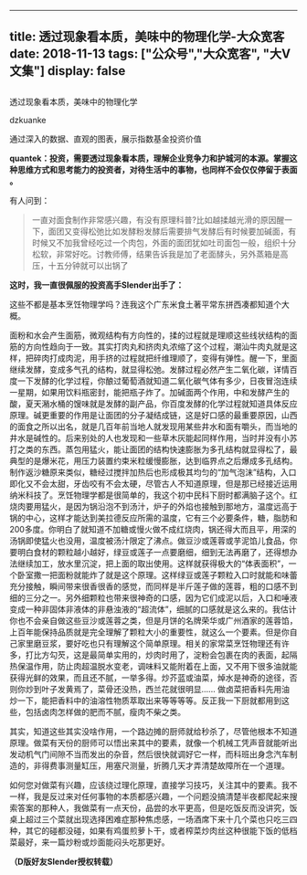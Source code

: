 
---
title:   透过现象看本质，美味中的物理化学-大众宽客
date: 2018-11-13
tags: ["公众号","大众宽客", "大V文集"]
display: false
---


## 



透过现象看本质，美味中的物理化学




dzkuanke




通过深入的数据、直观的图表，展示指数基金投资价值


**quantek：投资，需要透过现象看本质，理解企业竞争力和护城河的本源。掌握这种思维方式和思考能力的投资者，对待生活中的事物，也同样不会仅仅停留于表面 。**



有人问到：

> 一直对面食制作非常感兴趣，有没有原理科普?比如越揉越光滑的原因醒一下，面团又变得松弛比如发酵粉发酵后需要排气发酵后有时候要加碱面，有时候又不加我曾经吃过一个肉包，外面的面团犹如吐司面包一般，组织十分松软，非常好吃。讨教师傅，结果告诉我是加了老面酵头，另外蒸箱是高压，十五分钟就可以出锅了



**这时，我一直很佩服的投资高手Slender出手了：**



这些不都是基本烹饪物理学吗？连我这个广东米食土著平常东拼西凑都知道个大概。

面粉和水会产生面筋，微观结构有方向性的，揉的过程就是理顺这些线状结构的面筋的方向性趋向于一致。其实打肉丸和挤肉丸浓缩了这个过程，潮汕牛肉丸就是这样，把碎肉打成肉泥，用手挤的过程就把纤维理顺了，变得有弹性。醒一下，里面继续发酵，变成多气孔的结构，就显得松弛。发酵过程必然产生二氧化碳，详情百度一下发酵的化学过程，你酿过葡萄酒就知道二氧化碳气体有多少，日夜冒泡连续一星期，如果用饮料瓶密封，能把瓶子炸了。加碱面两个作用，中和发酵产生的酸，夏天潲水桶的馊味就是发酵的副产品，你百度发酵的化学过程就知道具体反应原理。碱更重要的作用是让面团的分子凝结成链，这是好口感的最重要原因，山西的面食之所以出名，就是几百年前当地人就发现用某些井水和面有嚼头，而当地的井水是碱性的。后来别处的人也发现和一些草木灰能起同样作用，当时并没有小苏打之类的东西。蒸包用猛火，能让面团的结构快速膨胀为多孔结构就显得松了，最典型的是爆米花，用压力装置约束米粒缓慢膨胀，达到临界点之后爆成多孔结构。制作返沙糖原来类似，糖经过搅拌加热后也形成极其均匀的“加气泡沫”结构，入口即化又不会太甜，牙齿咬有不会太硬，尽管古人不知道原理，但是那已经接近运用纳米科技了。烹饪物理学都是很简单的，我这个初中民科下厨时都满脑子这个。红烧肉要用猛火，是因为锅沿泡不到汤汁，炉子的外焰也接触到那地方，温度远高于锅的中心，这样才能达到美拉德反应所需的温度，它有三个必要条件，糖，脂肪和200多度。你明白了就知道不加糖或慢火做不成红烧肉，锅还得大而且平，用深的汤锅即使猛火也没用，温度被汤汁限定了沸点。做豆沙或莲蓉或芋泥馅儿食品，你要明白食材的颗粒越小越好，绿豆或莲子一点要磨细，细到无法再磨了，还得想办法继续加工，放水里沉淀，把上面的取出使用。这样就获得极大的“体表面积”，一个卧室撒一把面粉就能炸了就是这个原理。这样绿豆或莲子颗粒入口时就能和味蕾充分接触，瞬间带来很香很香的感觉，而同样是半斤莲子做的莲蓉，粗的口感不到细的三分之一。另外细颗粒也带来很神奇的口感，因为它们成泥以后，入口和唾液变成一种非固体非液体的非悬浊液的“超流体”，细腻的口感就是这么来的。我估计你也不会亲自做这些豆沙或莲蓉之类，但是月饼的名牌荣华或广州酒家的莲蓉馅，上百年能保持品质就是完全理解了颗粒大小的重要性，就这么一个要素。但是你自己家里磨豆浆，要好吃也只有理解这个简单原理。相关的家常菜烹饪物理还有许多，打比方勾芡，这是最简单实用的，炒肉时用了，淀粉会包裹在肉的表面，起隔热保温作用，防止肉超温脱水变老，调味料又能附着在上面，又不用下很多油就能获得光鲜的效果，而且还不腻，一举多得。炒芥蓝或油菜，焯水是神奇的途径，否则你炒到叶子发黄焉了，菜骨还没热，西兰花就很明显...... 做卤菜把香料先用油炒一下，能把香料中的油溶性物质萃取出来等等等等。反正我一下厨就都用到这些，包括卤肉怎样做的肥而不腻，瘦肉不柴之类。



其实，知道这些其实没啥作用，一个路边摊的厨师就给秒杀了，尽管他根本不知道原理。做菜有天份的厨师可以悟出来其中的要素，就像一个机械工凭声音就能听出发动机气门间隙不当而发出的杂音，然后很快就调好它一样，而科班出身念汽车制造的，非得费事测量缸压，用塞尺测量，折腾几天才弄清楚故障所在一个道理。

如何您对做菜有兴趣，应该绕过理化原理，直接学习技巧，关注其中的要素。我不一样，我是反过来对任何事物的本质都感兴趣，一个问题没搞清楚半夜都爬起来搜索答案的那种人，我做菜有一点天份，品尝的水平更高，但是吃饭反而没讲究，饭桌上超过三个菜就出现选择困难症那种焦虑感，一场酒席下来十几个菜也只吃三四种，其它的碰都没碰，如果有鸡蛋煎萝卜干，或者榨菜炒肉丝这种很能下饭的低档菜最好，来一篇炒粉或炒面能闷头吃那更好。



**（D版好友Slender授权转载）**










